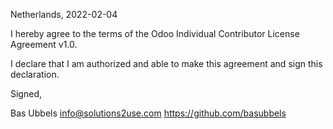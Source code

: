 Netherlands, 2022-02-04

I hereby agree to the terms of the Odoo Individual Contributor License
Agreement v1.0.

I declare that I am authorized and able to make this agreement and sign this
declaration.

Signed,

Bas Ubbels info@solutions2use.com https://github.com/basubbels
